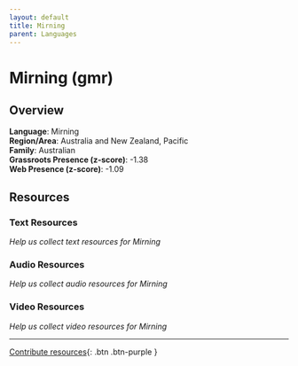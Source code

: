 ```yaml
---
layout: default
title: Mirning
parent: Languages
---
```


# Mirning (gmr)

## Overview

**Language**: Mirning  
**Region/Area**: Australia and New Zealand, Pacific  
**Family**: Australian  
**Grassroots Presence (z-score)**: -1.38  
**Web Presence (z-score)**: -1.09  

## Resources

### Text Resources
*Help us collect text resources for Mirning*

### Audio Resources
*Help us collect audio resources for Mirning*

### Video Resources
*Help us collect video resources for Mirning*

---

[Contribute resources](https://forms.office.com/e/1SfLJx3u1r){: .btn .btn-purple }
